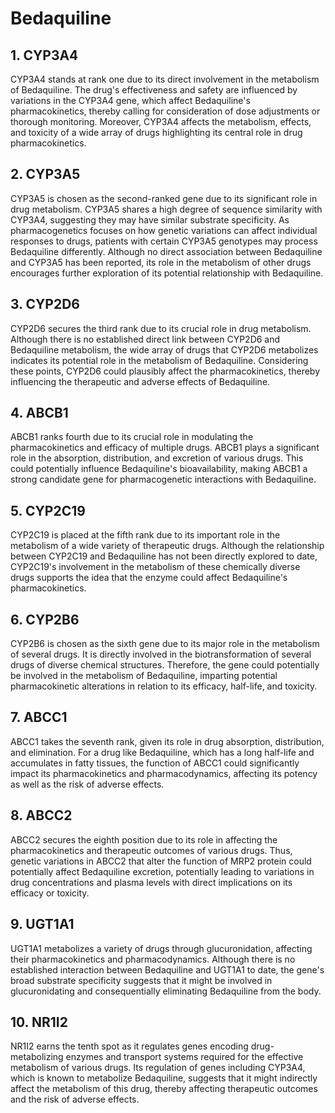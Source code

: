 # Bedaquiline

## 1. CYP3A4
CYP3A4 stands at rank one due to its direct involvement in the metabolism of Bedaquiline. The drug's effectiveness and safety are influenced by variations in the CYP3A4 gene, which affect Bedaquiline's pharmacokinetics, thereby calling for consideration of dose adjustments or thorough monitoring. Moreover, CYP3A4 affects the metabolism, effects, and toxicity of a wide array of drugs highlighting its central role in drug pharmacokinetics.

## 2. CYP3A5
CYP3A5 is chosen as the second-ranked gene due to its significant role in drug metabolism. CYP3A5 shares a high degree of sequence similarity with CYP3A4, suggesting they may have similar substrate specificity. As pharmacogenetics focuses on how genetic variations can affect individual responses to drugs, patients with certain CYP3A5 genotypes may process Bedaquiline differently. Although no direct association between Bedaquiline and CYP3A5 has been reported, its role in the metabolism of other drugs encourages further exploration of its potential relationship with Bedaquiline.

## 3. CYP2D6
CYP2D6 secures the third rank due to its crucial role in drug metabolism. Although there is no established direct link between CYP2D6 and Bedaquiline metabolism, the wide array of drugs that CYP2D6 metabolizes indicates its potential role in the metabolism of Bedaquiline. Considering these points, CYP2D6 could plausibly affect the pharmacokinetics, thereby influencing the therapeutic and adverse effects of Bedaquiline.

## 4. ABCB1
ABCB1 ranks fourth due to its crucial role in modulating the pharmacokinetics and efficacy of multiple drugs. ABCB1 plays a significant role in the absorption, distribution, and excretion of various drugs. This could potentially influence Bedaquiline's bioavailability, making ABCB1 a strong candidate gene for pharmacogenetic interactions with Bedaquiline.

## 5. CYP2C19
CYP2C19 is placed at the fifth rank due to its important role in the metabolism of a wide variety of therapeutic drugs. Although the relationship between CYP2C19 and Bedaquiline has not been directly explored to date, CYP2C19's involvement in the metabolism of these chemically diverse drugs supports the idea that the enzyme could affect Bedaquiline's pharmacokinetics.

## 6. CYP2B6
CYP2B6 is chosen as the sixth gene due to its major role in the metabolism of several drugs. It is directly involved in the biotransformation of several drugs of diverse chemical structures. Therefore, the gene could potentially be involved in the metabolism of Bedaquiline, imparting potential pharmacokinetic alterations in relation to its efficacy, half-life, and toxicity.

## 7. ABCC1
ABCC1 takes the seventh rank, given its role in drug absorption, distribution, and elimination. For a drug like Bedaquiline, which has a long half-life and accumulates in fatty tissues, the function of ABCC1 could significantly impact its pharmacokinetics and pharmacodynamics, affecting its potency as well as the risk of adverse effects.

## 8. ABCC2
ABCC2 secures the eighth position due to its role in affecting the pharmacokinetics and therapeutic outcomes of various drugs. Thus, genetic variations in ABCC2 that alter the function of MRP2 protein could potentially affect Bedaquiline excretion, potentially leading to variations in drug concentrations and plasma levels with direct implications on its efficacy or toxicity.

## 9. UGT1A1
UGT1A1 metabolizes a variety of drugs through glucuronidation, affecting their pharmacokinetics and pharmacodynamics. Although there is no established interaction between Bedaquiline and UGT1A1 to date, the gene's broad substrate specificity suggests that it might be involved in glucuronidating and consequentially eliminating Bedaquiline from the body.

## 10. NR1I2
NR1I2 earns the tenth spot as it regulates genes encoding drug-metabolizing enzymes and transport systems required for the effective metabolism of various drugs. Its regulation of genes including CYP3A4, which is known to metabolize Bedaquiline, suggests that it might indirectly affect the metabolism of this drug, thereby affecting therapeutic outcomes and the risk of adverse effects.

